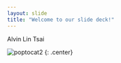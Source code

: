 ```yaml
---
layout: slide
title: "Welcome to our slide deck!"
---
```


Alvin Lin Tsai

![poptocat2](https://octodex.github.com/images/poptocat_v2.png)
{: .center}
